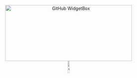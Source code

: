 <div align="center"><img height="180em" src="https://github-widgetbox.vercel.app/api/profile?username=stevesinchak&data=followers,repositories,stars,commits&theme=dark" alt="GitHub WidgetBox" width="90%" height="0%"><div>
<div align="center"><img src="https://profile-counter.glitch.me/%7Bstevesinchak10%7D/count.svg" alt="visitor badge" width="10%"/></div>

<!--
**stevesinchak/stevesinchak** is a ✨ _special_ ✨ repository because its `README.md` (this file) appears on your GitHub profile.

Here are some ideas to get you started:

- 🔭 I’m currently working on ...
- 🌱 I’m currently learning ...
- 👯 I’m looking to collaborate on ...
- 🤔 I’m looking for help with ...
- 💬 Ask me about ...
- 📫 How to reach me: ...
- 😄 Pronouns: ...
- ⚡ Fun fact: ...
-->
